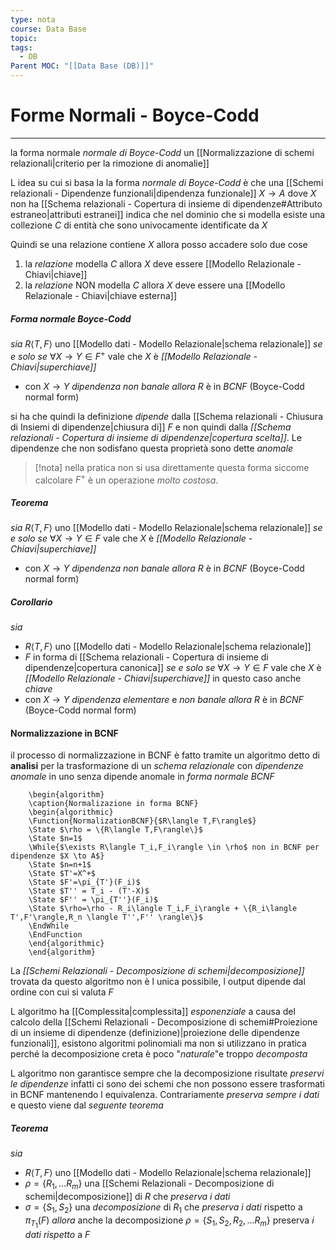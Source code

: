 ```yaml
---
type: nota
course: Data Base
topic: 
tags:
  - DB
Parent MOC: "[[Data Base (DB)]]"
---
```


# Forme Normali - Boyce-Codd
---
la forma normale _normale di Boyce-Codd_  un [[Normalizzazione di schemi relazionali|criterio per la rimozione di anomalie]]

L idea su cui si basa la la forma _normale di Boyce-Codd_ è che una [[Schemi relazionali - Dipendenze funzionali|dipendenza funzionale]] $X \rightarrow A$ dove $X$ non ha [[Schema relazionali - Copertura di insieme di dipendenze#Attributo estraneo|attributi estranei]] indica che nel dominio che si modella esiste una collezione $C$ di entità che sono univocamente identificate da $X$


Quindi se una relazione contiene $X$ allora posso accadere solo due cose
1. la _relazione_ modella $C$ allora $X$ deve essere [[Modello Relazionale - Chiavi|chiave]]
2. la _relazione_ NON modella $C$ allora $X$ deve essere una [[Modello Relazionale - Chiavi|chiave esterna]]


##### Forma normale Boyce-Codd
_sia_ $R\langle T,F\rangle$ uno [[Modello dati - Modello Relazionale|schema relazionale]]
_se e solo se_ $\forall X\to Y \in F^+$  vale che $X$ è _[[Modello Relazionale - Chiavi|superchiave]]_ 
- con $X \to Y$ _dipendenza non banale_
_allora_ $R$ è in _BCNF_ (Boyce-Codd normal form)


si ha che quindi la definizione _dipende_ dalla [[Schema relazionali - Chiusura di Insiemi di dipendenze|chiusura  di]] $F$ e non quindi dalla _[[Schema relazionali - Copertura di insieme di dipendenze|copertura scelta]]_.
Le dipendenze che non sodisfano questa proprietà sono dette _anomale_
> [!nota]
> nella pratica non si usa direttamente questa forma siccome calcolare $F^+$ è un operazione _molto costosa_.

##### Teorema
_sia_ $R\langle T,F\rangle$ uno [[Modello dati - Modello Relazionale|schema relazionale]]
_se e solo se_ $\forall X\to Y \in F$  vale che $X$ è _[[Modello Relazionale - Chiavi|superchiave]]_ 
- con $X \to Y$ _dipendenza non banale_
_allora_ $R$ è in _BCNF_ (Boyce-Codd normal form)

##### Corollario
_sia_
- $R\langle T,F\rangle$ uno [[Modello dati - Modello Relazionale|schema relazionale]]
- $F$ in forma di [[Schema relazionali - Copertura di insieme di dipendenze|copertura canonica]]
_se e solo se_  $\forall X\to Y \in F$  vale che $X$ è _[[Modello Relazionale - Chiavi|superchiave]]_ in questo caso anche _chiave_
- con $X \to Y$ _dipendenza elementare_ e _non banale_
_allora_ $R$ è in _BCNF_ (Boyce-Codd normal form)



#### Normalizzazione in BCNF
il processo di normalizzazione in BCNF è fatto tramite un algoritmo detto di __analisi__ per la trasformazione di un _schema relazionale_ con _dipendenze anomale_ in uno senza dipende anomale in _forma normale BCNF_
```pseudo
	\begin{algorithm}
	\caption{Normalizazione in forma BCNF}
	\begin{algorithmic}
	\Function{NormalizationBCNF}{$R\langle T,F\rangle$}
	\State $\rho = \{R\langle T,F\rangle\}$
	\State $n=1$
	\While{$\exists R\langle T_i,F_i\rangle \in \rho$ non in BCNF per dipendenze $X \to A$}
	\State $n=n+1$
	\State $T'=X^+$
	\State $F'=\pi_{T'}(F_i)$
	\State $T'' = T_i - (T'-X)$
	\State $F'' = \pi_{T''}(F_i)$
	\State $\rho=\rho - R_i\langle T_i,F_i\rangle + \{R_i\langle T',F'\rangle,R_n \langle T'',F'' \rangle\}$
	\EndWhile
	\EndFunction
	\end{algorithmic}
	\end{algorithm}
```
La _[[Schemi Relazionali - Decomposizione di schemi|decomposizione]]_ trovata da questo algoritmo non è l unica possibile, l output dipende dal ordine con cui si valuta $F$

L algoritmo ha [[Complessita|complessita]] _esponenziale_ a causa del calcolo della [[Schemi Relazionali - Decomposizione di schemi#Proiezione di un insieme di dipendenze (definizione)|proiezione delle dipendenze funzionali]], esistono algoritmi polinomiali ma non si utilizzano in pratica perché la decomposizione creta è poco "_naturale_"e troppo _decomposta_

L algoritmo non garantisce sempre che la decomposizione risultate _preservi le dipendenze_ infatti ci sono dei schemi che non possono essere trasformati in BCNF mantenendo l equivalenza.
Contrariamente _preserva sempre i dati_ e questo viene dal _seguente teorema_

##### Teorema
_sia_
- $R\langle T,F\rangle$ uno [[Modello dati - Modello Relazionale|schema relazionale]]
- $\rho= \{ R_1,\dots R_m \}$ una [[Schemi Relazionali - Decomposizione di schemi|decomposizione]] di $R$ che _preserva i dati_
- $\sigma=\{ S_1,S_2 \}$ una _decomposizione_ di $R_1$ che _preserva i dati_ rispetto a $\pi_{T_1}(F)$
_allora_ anche la decomposizione $\rho = \{ S_1,S_2,R_2,\dots R_m \}$ preserva _i dati rispetto_ a $F$
